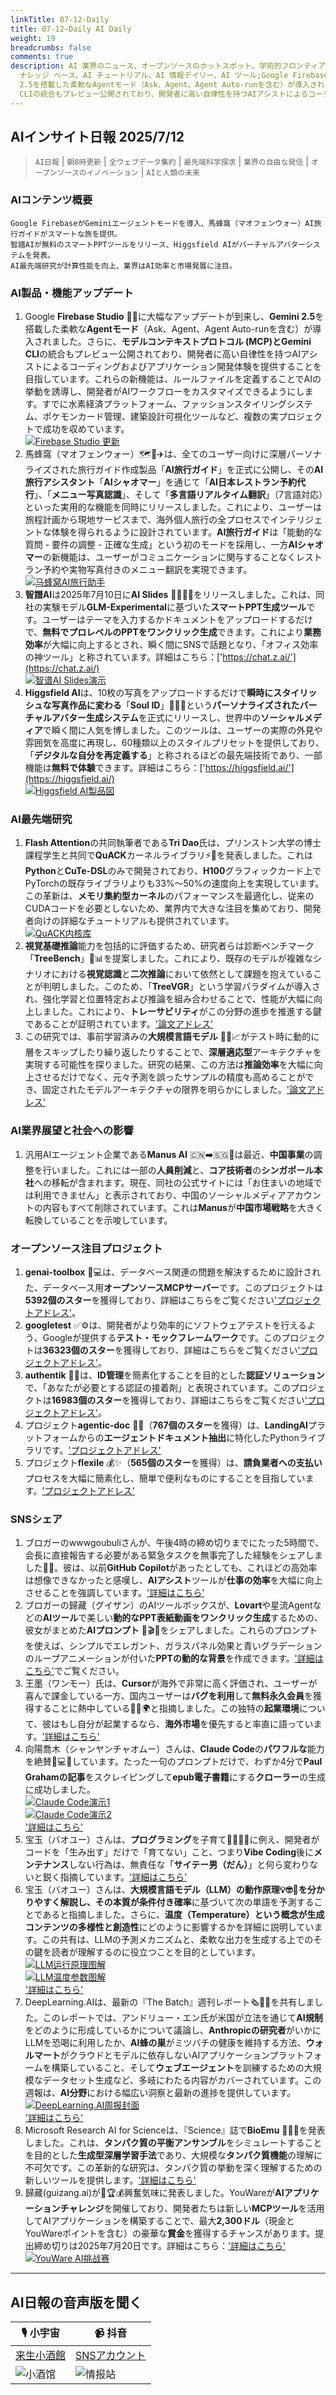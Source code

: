 ```yaml
---
linkTitle: 07-12-Daily
title: 07-12-Daily AI Daily
weight: 19
breadcrumbs: false
comments: true
description: AI 業界のニュース、オープンソースのホットスポット、学術的フロンティア、ビッグ V の意見を毎日厳選。AI 情報、AI デイリー、AI
  ナレッジ ベース、AI チュートリアル、AI 情報デイリー、AI ツール;Google Firebase Studio 🚀✨に大幅なアップデートが到来し、Gemini
  2.5を搭載した柔軟なAgentモード（Ask、Agent、Agent Auto-runを含む）が導入されました。さらに、モデルコンテキストプロトコル (MCP)とGemini
  CLIの統合もプレビュー公開されており、開発者に高い自律性を持つAIアシストによるコーディングおよびアプリケーション開発体験を提供することを目指しています。これらの新機能は、ルールファイルを定義することでAIの挙動を誘導し、開発者がAIワークフローをカスタマイズできるようにします。すでに水素経済プラットフォーム、ファッシ...
---
```

## AIインサイト日報 2025/7/12

> `AI日報` | `朝8時更新` | `全ウェブデータ集約` | `最先端科学探求` | `業界の自由な発信` | `オープンソースのイノベーション` | `AIと人類の未来`

### **AIコンテンツ概要**

```
Google FirebaseがGeminiエージェントモードを導入、馬蜂窩（マオフェンウォー）AI旅行ガイドがスマートな旅を提供。
智譜AIが無料のスマートPPTツールをリリース、Higgsfield AIがバーチャルアバターシステムを発表。
AI最先端研究が計算性能を向上、業界はAI効率と市場発展に注目。
```

### AI製品・機能アップデート
1. Google **Firebase Studio** 🚀✨に大幅なアップデートが到来し、**Gemini 2.5**を搭載した柔軟な**Agentモード**（Ask、Agent、Agent Auto-runを含む）が導入されました。さらに、**モデルコンテキストプロトコル (MCP)**と**Gemini CLI**の統合もプレビュー公開されており、開発者に高い自律性を持つAIアシストによるコーディングおよびアプリケーション開発体験を提供することを目指しています。これらの新機能は、ルールファイルを定義することでAIの挙動を誘導し、開発者がAIワークフローをカスタマイズできるようにします。すでに水素経済プラットフォーム、ファッションスタイリングシステム、ポケモンカード管理、建築設計可視化ツールなど、複数の実プロジェクトで成功を収めています。
    <br/> [![Firebase Studio 更新](https://cdn.jsdmirror.com/gh/justlovemaki/imagehub@main/assets/2025/07/news_01jzx27tcaegcsbyh2ctwztcgx.jpeg)](https://cdn.jsdmirror.com/gh/justlovemaki/imagehub@main/assets/2025/07/news_01jzx27tcaegcsbyh2ctwztcgx.jpeg) <br/>
2. 馬蜂窩（マオフェンウォー）🗺️🤖✈️は、全てのユーザー向けに深層パーソナライズされた旅行ガイド作成製品「**AI旅行ガイド**」を正式に公開し、その**AI旅行アシスタント**「**AIシャオマー**」を通じて「**AI日本レストラン予約代行**」、「**メニュー写真認識**」、そして「**多言語リアルタイム翻訳**」（7言語対応）といった実用的な機能を同時にリリースしました。これにより、ユーザーは旅程計画から現地サービスまで、海外個人旅行の全プロセスでインテリジェントな体験を得られるように設計されています。**AI旅行ガイド**は「能動的な質問 - 要件の調整 - 正確な生成」という初のモードを採用し、一方**AIシャオマー**の新機能は、ユーザーがコミュニケーションに関与することなくレストラン予約や実物写真付きのメニュー翻訳を実現できます。
    <br/> [![马蜂窝AI旅行助手](https://cdn.jsdmirror.com/gh/justlovemaki/imagehub@main/assets/2025/07/news_01jzx27w68fc69zk5emktx20pv.jpeg)](https://cdn.jsdmirror.com/gh/justlovemaki/imagehub@main/assets/2025/07/news_01jzx27w68fc69zk5emktx20pv.jpeg) <br/>
3. **智譜AI**は2025年7月10日に**AI Slides** 👩‍💻✨🎉をリリースしました。これは、同社の実験モデル**GLM-Experimental**に基づいた**スマートPPT生成ツール**です。ユーザーはテーマを入力するかドキュメントをアップロードするだけで、**無料でプロレベルのPPTをワンクリック生成**できます。これにより**業務効率**が大幅に向上するとされ、瞬く間にSNSで話題となり、「オフィス効率の神ツール」と称されています。詳細はこちら：['https://chat.z.ai/'](https://chat.z.ai/)
    <br/> [![智谱AI Slides演示](https://cdn.jsdmirror.com/gh/justlovemaki/imagehub@main/assets/2025/07/news_01jzx27y32e50szhk6stxzrmkh.jpeg)](https://cdn.jsdmirror.com/gh/justlovemaki/imagehub@main/assets/2025/07/news_01jzx27y32e50szhk6stxzrmkh.jpeg) <br/>
4. **Higgsfield AI**は、10枚の写真をアップロードするだけで**瞬時にスタイリッシュな写真作品に変わる**「**Soul ID**」📸✨🤩という**パーソナライズされたバーチャルアバター生成システム**を正式にリリースし、世界中の**ソーシャルメディア**で瞬く間に人気を博しました。このツールは、ユーザーの実際の外見や雰囲気を高度に再現し、60種類以上のスタイルプリセットを提供しており、「**デジタルな自分を再定義する**」と称されるほどの最先端技術であり、一部機能は**無料で体験**できます。詳細はこちら：['https://higgsfield.ai/'](https://higgsfield.ai/)
    <br/> [![Higgsfield AI製品図](https://cdn.jsdmirror.com/gh/justlovemaki/imagehub@main/assets/2025/07/news_01jzx280jyf9wb91w0gn21rqbm.jpeg)](https://cdn.jsdmirror.com/gh/justlovemaki/imagehub@main/assets/2025/07/news_01jzx280jyf9wb91w0gn21rqbm.jpeg) <br/>

### AI最先端研究
1. **Flash Attention**の共同執筆者である**Tri Dao**氏は、プリンストン大学の博士課程学生と共同で**QuACK**カーネルライブラリ⚡️🚀を発表しました。これは**Python**と**CuTe-DSL**のみで開発されており、**H100**グラフィックカード上でPyTorchの既存ライブラリよりも33%〜50%の速度向上を実現しています。この革新は、**メモリ集約型カーネル**のパフォーマンスを最適化し、従来のCUDAコードを必要としないため、業界内で大きな注目を集めており、開発者向けの詳細なチュートリアルも提供されています。
    <br/> [![QuACK内核库](https://cdn.jsdmirror.com/gh/justlovemaki/imagehub@main/assets/2025/07/news_01jzx282tdej6rdyg0yv9e1bfz.jpeg)](https://cdn.jsdmirror.com/gh/justlovemaki/imagehub@main/assets/2025/07/news_01jzx282tdej6rdyg0yv9e1bfz.jpeg) <br/>
2. **視覚基礎推論**能力を包括的に評価するため、研究者らは診断ベンチマーク「**TreeBench**」🧠📊を提案しました。これにより、既存のモデルが複雑なシナリオにおける**視覚認識**と**二次推論**において依然として課題を抱えていることが判明しました。このため、「**TreeVGR**」という学習パラダイムが導入され、強化学習と位置特定および推論を組み合わせることで、性能が大幅に向上しました。これにより、**トレーサビリティ**がこの分野の進歩を推進する鍵であることが証明されています。['論文アドレス'](https://arxiv.org/abs/2507.07999)
3. この研究では、事前学習済みの**大規模言語モデル** 🔬🧠📈がテスト時に動的に層をスキップしたり繰り返したりすることで、**深層適応型**アーキテクチャを実現する可能性を探りました。研究の結果、この方法は**推論効率**を大幅に向上させるだけでなく、元々予測を誤ったサンプルの精度も高めることができ、固定されたモデルアーキテクチャの限界を明らかにしました。['論文アドレス'](https://arxiv.org/abs/2507.07996)

### AI業界展望と社会への影響
1. 汎用AIエージェント企業である**Manus AI** 🇨🇳➡️🇸🇬🤔は最近、**中国事業**の調整を行いました。これには一部の**人員削減**と、**コア技術者**の**シンガポール本社**への移転が含まれます。現在、同社の公式サイトには「お住まいの地域では利用できません」と表示されており、中国のソーシャルメディアアカウントの内容もすべて削除されています。これは**Manus**が**中国市場戦略**を大きく転換していることを示唆しています。

### オープンソース注目プロジェクト
1. **genai-toolbox** 🌟💻は、データベース関連の問題を解決するために設計された、データベース用**オープンソースMCPサーバー**です。このプロジェクトは**5392個のスター**を獲得しており、詳細はこちらをご覧ください['プロジェクトアドレス'](https://github.com/googleapis/genai-toolbox)。
2. **googletest** ✅⚙️は、開発者がより効率的にソフトウェアテストを行えるよう、Googleが提供する**テスト・モックフレームワーク**です。このプロジェクトは**36323個のスター**を獲得しており、詳細はこちらをご覧ください['プロジェクトアドレス'](https://github.com/google/googletest)。
3. **authentik** 🔐🔗は、**ID管理**を簡素化することを目的とした**認証ソリューション**で、「あなたが必要とする認証の接着剤」と表現されています。このプロジェクトは**16983個のスター**を獲得しており、詳細はこちらをご覧ください['プロジェクトアドレス'](https://github.com/goauthentik/authentik)。
4. プロジェクト**agentic-doc** 📄🤖（**767個のスター**を獲得）は、**LandingAI**プラットフォームからの**エージェントドキュメント抽出**に特化したPythonライブラリです。['プロジェクトアドレス'](https://github.com/landing-ai/agentic-doc)
5. プロジェクト**flexile** 💰✨（**565個のスター**を獲得）は、**請負業者への支払い**プロセスを大幅に簡素化し、簡単で便利なものにすることを目指しています。['プロジェクトアドレス'](https://github.com/antiwork/flexile)

### SNSシェア
1. ブロガーのwwwgoubuliさんが、午後4時の締め切りまでにたった5時間で、会長に直接報告する必要がある緊急タスクを無事完了した経験をシェアしました🤯🚀。彼は、以前**GitHub Copilot**があったとしても、これほどの高効率は想像できなかったと感嘆し、**AIアシスト**ツールが**仕事の効率**を大幅に向上させることを強調しています。['詳細はこちら'](https://x.com/wwwgoubuli/status/1943616215542325613)
2. ブロガーの歸藏（グイザン）のAIツールボックスが、**Lovart**や星流Agentなどの**AIツール**で美しい**動的なPPT表紙動画をワンクリック生成**するための、彼女がまとめた**AIプロンプト** 🎨🎬✨をシェアしました。これらのプロンプトを使えば、シンプルでエレガント、ガラスパネル効果と青いグラデーションのループアニメーションが付いた**PPTの動的な背景**を作成できます。['詳細はこちら'](https://weibo.com/6182606334/PACAsCWwf)でご覧ください。
3. 王墨（ワンモー）氏は、**Cursor**が海外で非常に高く評価され、ユーザーが喜んで課金している一方、国内ユーザーは**バグを利用**して**無料永久会員**を獲得することに熱中している🤔💸🌍と指摘しました。この独特の**起業環境**について、彼はもし自分が起業するなら、**海外市場**を優先すると率直に語っています。['詳細はこちら'](https://m.okjike.com/originalPosts/6870d859a9ac225444152438)
4. 向陽喬木（シャンヤンチャオムー）さんは、**Claude Code**の**パワフルな**能力を絶賛🤩💻🔥しています。たった一句のプロンプトだけで、わずか4分で**Paul Grahamの記事**をスクレイピングして**epub電子書籍**にする**クローラー**の生成に成功しました。
    <br/> [![Claude Code演示1](https://cdn.jsdmirror.com/gh/justlovemaki/imagehub@main/assets/2025/07/news_01jzx285hze16aktejtgqgey7a.jpeg)](https://cdn.jsdmirror.com/gh/justlovemaki/imagehub@main/assets/2025/07/news_01jzx285hze16aktejtgqgey7a.jpeg) <br/> [![Claude Code演示2](https://cdn.jsdmirror.com/gh/justlovemaki/imagehub@main/assets/2025/07/news_01jzx289b7eecs6dyjxdcbm9y6.jpeg)](https://cdn.jsdmirror.com/gh/justlovemaki/imagehub@main/assets/2025/07/news_01jzx289b7eecs6dyjxdcbm9y6.jpeg) <br/> ['詳細はこちら'](https://x.com/vista8/status/1943547771568689502)
5. 宝玉（バオユー）さんは、**プログラミング**を子育て👨‍💻👶💔に例え、開発者がコードを「生み出す」だけで「育てない」こと、つまり**Vibe Coding**後に**メンテナンス**しない行為は、無責任な「**サイテー男（だん）**」と何ら変わりないと鋭く指摘しています。['詳細はこちら'](https://x.com/dotey/status/1943545932487725269)
6. 宝玉（バオユー）さんは、**大規模言語モデル（LLM）**の動作原理💡🤓📖を分かりやすく解説し、その本質が**条件付き確率**に基づいて次の単語を予測することであると指摘しました。さらに、**温度（Temperature）**という概念が生成コンテンツの**多様性と創造性**にどのように影響するかを詳細に説明しています。この共有は、LLMの予測メカニズムと、柔軟な出力を生成する上でのその鍵を読者が理解するのに役立つことを目的としています。
    <br/> [![LLM运行原理图解](https://cdn.jsdmirror.com/gh/justlovemaki/imagehub@main/assets/2025/07/news_01jzx28c97ffyva80r5hqya4c6.jpeg)](https://cdn.jsdmirror.com/gh/justlovemaki/imagehub@main/assets/2025/07/news_01jzx28c97ffyva80r5hqya4c6.jpeg) <br/> [![LLM温度参数图解](https://cdn.jsdmirror.com/gh/justlovemaki/imagehub@main/assets/2025/07/news_01jzx28evnepebfc0fdfs24fja.jpeg)](https://cdn.jsdmirror.com/gh/justlovemaki/imagehub@main/assets/2025/07/news_01jzx28evnepebfc0fdfs24fja.jpeg) <br/> ['詳細はこちら'](https://baoyu.io/translations/how-llms-work-explained-clearly)
7. DeepLearning.AIは、最新の『The Batch』週刊レポート🗞️🤖🐝を共有しました。このレポートでは、アンドリュー・エン氏が米国が立法を通じて**AI規制**をどのように形成しているかについて議論し、**Anthropicの研究者**がいかにLLMを恐喝に利用したか、**AI蜂の巣**がミツバチの健康を維持する方法、**ウォルマート**がクラウドとモデルに依存しないAIアプリケーションプラットフォームを構築していること、そして**ウェブエージェント**を訓練するための大規模なデータセット生成など、多岐にわたる内容がカバーされています。この週報は、**AI分野**における幅広い洞察と最新の進捗を提供しています。
    <br/> [![DeepLearning.AI周报封面](https://cdn.jsdmirror.com/gh/justlovemaki/imagehub@main/assets/2025/07/news_01jzx28hq8ec08zby891gevtvx.jpeg)](https://cdn.jsdmirror.com/gh/justlovemaki/imagehub@main/assets/2025/07/news_01jzx28hq8ec08zby891gevtvx.jpeg) <br/> ['詳細はこちら'](https://hubs.la/Q03wLbTb0)
8. Microsoft Research AI for Scienceは、『Science』誌で**BioEmu** 🔬🧬✨を発表しました。これは、**タンパク質の平衡アンサンブル**をシミュレートすることを目的とした**生成型深層学習手法**であり、大規模な**タンパク質機能**の理解に不可欠です。この革新的な研究は、タンパク質の挙動を深く理解するための新しいツールを提供します。['詳細はこちら'](https://msft.it/6010S7T8n)
9. 歸藏(guizang.ai)が🥳🏆💰興奮気味に発表しました。YouWareが**AIアプリケーションチャレンジ**を開催しており、開発者たちは新しい**MCPツール**を活用してAIアプリケーションを構築することで、最大**2,300ドル**（現金とYouWareポイントを含む）の豪華な**賞金**を獲得するチャンスがあります。提出締め切りは2025年7月20日です。詳細はこちら：['詳細はこちら'](https://x.com/op7418/status/1943359656061210703)
    <br/> [![YouWare AI挑战赛](https://cdn.jsdmirror.com/gh/justlovemaki/imagehub@main/assets/2025/07/news_01jzx28p97fyb9hy61knst36jh.jpeg)](https://cdn.jsdmirror.com/gh/justlovemaki/imagehub@main/assets/2025/07/news_01jzx28p97fyb9hy61knst36jh.jpeg) <br/>

---

## **AI日報の音声版を聞く**

| 🎙️ **小宇宙** | 📹 **抖音** |
| --- | --- |
| [来生小酒館](https://www.xiaoyuzhoufm.com/podcast/683c62b7c1ca9cf575a5030e) | [SNSアカウント](https://www.douyin.com/user/MS4wLjABAAAAwpwqPQlu38sO38VyWgw9ZjDEnN4bMR5j8x111UxpseHR9DpB6-CveI5KRXOWuFwG)|
| ![小酒馆](https://cdn.jsdmirror.com/gh/justlovemaki/imagehub@main/logo/f959f7984e9163fc50d3941d79a7f262.md.png) | ![情报站](https://cdn.jsdmirror.com/gh/justlovemaki/imagehub@main/logo/7fc30805eeb831e1e2baa3a240683ca3.md.png) |